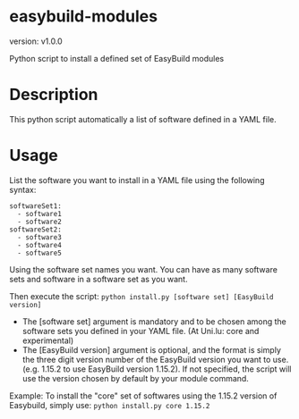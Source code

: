 easybuild-modules
=================

version: v1.0.0

Python script to install a defined set of EasyBuild modules

# Description

This python script automatically a list of software defined in a YAML file.

# Usage

List the software you want to install in a YAML file using the following syntax:
```
softwareSet1:
  - software1
  - software2
softwareSet2:
  - software3
  - software4
  - software5
  ```
  Using the software set names you want.
  You can have as many software sets and software in a software set as you want.
  
  Then execute the script:
`python install.py [software set] [EasyBuild version]`

- The [software set] argument is mandatory and to be chosen among the software sets you defined in your YAML file. (At Uni.lu: core and experimental)
- The [EasyBuild version] argument is optional, and the format is simply the three digit version number of the EasyBuild version you want to use. (e.g. 1.15.2 to use EasyBuild version 1.15.2).
If not specified, the script will use the version chosen by default by your module command.

Example: To install the "core" set of softwares using the 1.15.2 version of Easybuild, simply use:
`python install.py core 1.15.2`
